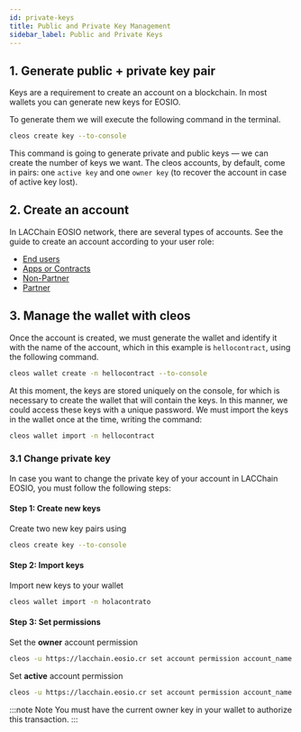 ```yaml
---
id: private-keys
title: Public and Private Key Management
sidebar_label: Public and Private Keys
---
```


## 1. Generate public + private key pair

Keys are a requirement to create an account on a blockchain. In most wallets you can generate new keys for EOSIO.

To generate them we will execute the following command in the terminal.

```bash
cleos create key --to-console
```
This command is going to generate private and public keys — we can create the number of keys we want. The cleos accounts, by default, come in pairs: one `active key` and one `owner key` (to recover the account in case of active key lost).

## 2. Create an account

In LACChain EOSIO network, there are several types of accounts. See the guide to create an account according to your user role:

- [End users](./create-user-account)
- [Apps or Contracts](./create-contract-account)
- [Non-Partner](./create-entity-account)
- [Partner](./create-entity-account)


## 3. Manage the wallet with cleos

Once the account is created, we must generate the wallet and identify it with the name of the account, which in this example is `hellocontract`, using the following command.

```bash
cleos wallet create -n hellocontract --to-console
```

At this moment, the keys are stored uniquely on the console, for which is necessary to create the wallet that will contain the keys. In this manner, we could access these keys with a unique password. We must import the keys in the wallet once at the time, writing the command:

```bash
cleos wallet import -n hellocontract
```

### 3.1 Change private key

In case you want to change the private key of your account in LACChain EOSIO, you must follow the following steps:

#### Step 1: Create new keys

Create two new key pairs using

```bash
cleos create key --to-console
```

#### Step 2: Import keys

Import new keys to your wallet

```bash
cleos wallet import -n holacontrato
```

#### Step 3: Set permissions

Set the **owner** account permission

```bash
cleos -u https://lacchain.eosio.cr set account permission account_name owner EOS_public_key_of_new_owner -p account_name@owner
```

Set **active** account permission

```bash
cleos -u https://lacchain.eosio.cr set account permission account_name active EOS_private_key_of_new_active -p account_name@active
```

:::note Note
You must have the current owner key in your wallet to authorize this transaction.
:::
